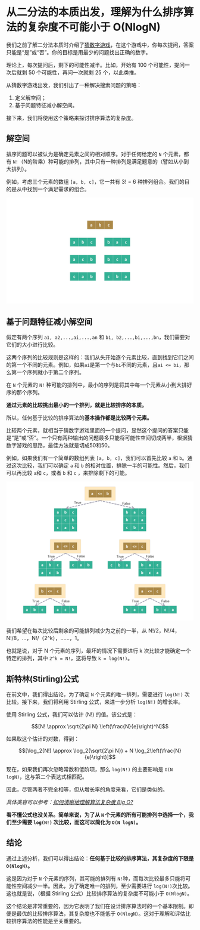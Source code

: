 # 从二分法的本质出发，理解为什么排序算法的复杂度不可能小于 O(NlogN)

我们之前了解二分法本质时介绍了[猜数字游戏](./guessgame.md)，在这个游戏中，你每次提问，答案只能是“是”或“否”。你的目标是用最少的问题找出正确的数字。

理论上，每次提问后，剩下的可能性减半。比如，开始有 100 个可能性，提问一次后就剩 50 个可能性，再问一次就剩 25 个，以此类推。

从猜数字游戏出发，我们引出了一种解决搜索问题的策略：
1. 定义解空间；
2. 基于问题特征减小解空间。

接下来，我们将使用这个策略来探讨排序算法的复杂度。


## 解空间

排序问题可以被认为是确定元素之间的相对顺序。对于任何给定的 `N` 个元素，都有 `N!`（N的阶乘）种可能的排列，其中只有一种排列是满足题意的（譬如从小到大排列）。

例如，考虑三个元素的数组 `[a, b, c]`，它一共有 3! = 6 种排列组合。我们的目的是从中找到一个满足需求的组合。

![3! = 6 种排列](/doc/illustrations/nlogn/onlogn%2001.png)


## 基于问题特征减小解空间

假定有两个序列 `a1, a2,...,ai,...,an` 和  `b1, b2,...,bi,...,bn`，我们需要对它们的大小进行比较。

这两个序列的比较规则是这样的：我们从头开始逐个元素比较，直到找到它们之间的第一个不同的元素。例如，如果`ai`是第一个与`bi`不同的元素，且`ai <= bi`，那么第一个序列就小于第二个序列。

在 `N` 个元素的 `N!` 种可能的排列中，最小的序列是将其中每一个元素从小到大排好序的那个序列。

**通过元素的比较挑出最小的一个排列，就是比较排序的本质。**

所以，任何基于比较的排序算法的**基本操作都是比较两个元素。**

比较两个元素，就相当于猜数字游戏里面的一个提问，显然这个提问的答案只能是“是”或“否”。一个只有两种输出的问题最多只能将可能性空间切成两半，根据猜数字游戏的思路，最佳方法就是切成50和50。

例如，如果我们有一个简单的数组列表 `[a, b, c]`，我们可以首先比较 `a` 和 `b`。通过这次比较，我们可以确定 `a` 和 `b` 的相对位置，排除一半的可能性。然后，我们可以再比较 `a`和 `c`，或者 `b` 和 `c` ，来排除剩下的可能。

![比较排序](/doc/illustrations/nlogn/onlogn%2002.png)

我们希望在每次比较后剩余的可能排列减少为之前的一半，从 N!/2，N!/4，N!/8，...，N!/（2^k），……，1。

也就是说，对于 N 个元素的序列，最坏的情况下需要进行 k 次比较才能确定一个特定的排列，其中 `2^k = N!`，这将导致 `k = log(N!)`。

## 斯特林(Stirling)公式

在前文中，我们得出结论，为了确定 `N` 个元素的唯一排列，需要进行 `log(N!)` 次比较。接下来，我们将利用 Stirling 公式，来进一步分析 `log(N!)` 的增长率。

使用 Stirling 公式，我们可以估计 (N!) 的值。该公式是：

$$[N! \approx \sqrt{2\pi N} \left(\frac{N}{e}\right)^N]$$

如果取这个估计的对数，得到：

$$[\log_2(N!) \approx \log_2(\sqrt{2\pi N}) + N \log_2\left(\frac{N}{e}\right)]$$

现在，如果我们再次忽略常数和低阶项，那么 `log(N!)` 的主要影响是 `O(N logN)`，这与第二个表达式相匹配。

因此，尽管两者不完全相等，但从增长率的角度来看，它们是类似的。

*具体类容可以参考：[如何清晰地理解算法复杂度 Big O?](/bigo.md)*

**看不懂公式也没关系。简单来说，为了从 `N` 个元素的所有可能排列中选择一个，我们至少需要 `log(N!)` 次比较，而这可以简化为 `O(N logN)`。**

## 结论

通过上述分析，我们可以得出结论：**任何基于比较的排序算法，其复杂度的下限是 `O(NlogN)`。**

这是因为对于 `N` 个元素的序列，其可能的排列有 `N!`种，而每次比较最多只能将可能性空间减少一半。因此，为了确定唯一的排列，至少需要进行 `log(N!)`次比较。这也就是说，（根据 Stirling 公式）比较排序算法的复杂度不可能小于 `O(NlogN)`。

这个结论是非常重要的，因为它表明了我们在设计排序算法时的一个基本限制。即便是最优的比较排序算法，其复杂度也不能低于 `O(NlogN)`。这对于理解和评估比较排序算法的性能是至关重要的。